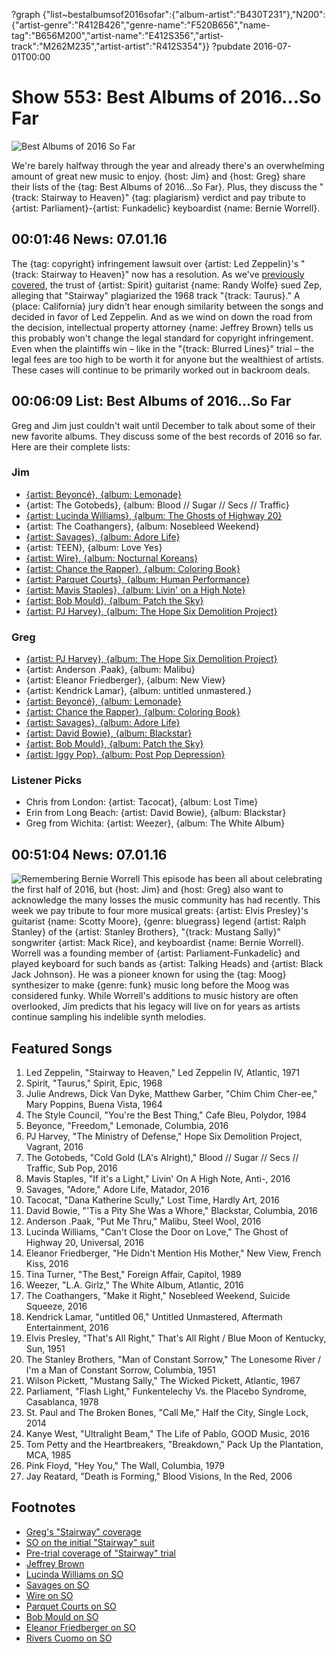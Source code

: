 ?graph {"list~bestalbumsof2016sofar":{"album-artist":"B430T231"},"N200":{"artist-genre":"R412B426","genre-name":"F520B656","name-tag":"B656M200","artist-name":"E412S356","artist-track":"M262M235","artist-artist":"R412S354"}}
?pubdate 2016-07-01T00:00

# Show 553: Best Albums of 2016...So Far

![Best Albums of 2016 So Far](//static.soundopinions.org/images/2016/2016midyear_web.jpg)

We're barely halfway through the year and already there's an overwhelming amount of great new music to enjoy. {host: Jim} and {host: Greg} share their lists of the {tag: Best Albums of 2016...So Far}. Plus, they discuss the "{track: Stairway to Heaven}" {tag: plagiarism} verdict and pay tribute to {artist: Parliament}-{artist: Funkadelic} keyboardist {name: Bernie Worrell}.

## 00:01:46 News: 07.01.16
The {tag: copyright} infringement lawsuit over {artist: Led Zeppelin}'s "{track: Stairway to Heaven}" now has a resolution. As we've [previously](http://soundopinions.org/show/546/#spirit) [covered](http://soundopinions.org/show/465/#spirit), the trust of {artist: Spirit} guitarist {name: Randy Wolfe} sued Zep, alleging that "Stairway" plagiarized the 1968 track "{track: Taurus}." A {place: California} jury didn't hear enough similarity between the songs and decided in favor of Led Zeppelin. And as we wind on down the road from the decision, intellectual property attorney {name: Jeffrey Brown} tells us this probably won't change the legal standard for copyright infringement. Even when the plaintiffs win – like in the "{track: Blurred Lines}" trial – the legal fees are too high to be worth it for anyone but the wealthiest of artists. These cases will continue to be primarily worked out in backroom deals.



## 00:06:09 List: Best Albums of 2016...So Far
Greg and Jim just couldn't wait until December to talk about some of their new favorite albums. They discuss some of the best records of 2016 so far. Here are their complete lists:

### Jim
- [{artist: Beyoncé}, {album: Lemonade}](http://soundopinions.org/show/544/#lemonade)
- {artist: The Gotobeds}, {album: Blood // Sugar // Secs // Traffic}
- [{artist: Lucinda Williams}, {album: The Ghosts of Highway 20}](http://soundopinions.org/show/532/#lucindawilliams)
- {artist: The Coathangers}, {album: Nosebleed Weekend} 
- [{artist: Savages}, {album: Adore Life}](http://soundopinions.org/show/530/#savages)
- {artist: TEEN}, {album: Love Yes}
- [{artist: Wire}, {album: Nocturnal Koreans}](https://www.wbez.org/shows/jim-derogatis/nocturnal-koreans-finds-wire-in-a-more-subdued-apocalyptic-mood/95cbe2ec-c4c7-4f88-8846-e989200c6969)
- [{artist: Chance the Rapper}, {album: Coloring Book}](http://soundopinions.org/show/550/#chancetherapper)
- [{artist: Parquet Courts}, {album: Human Performance}](http://soundopinions.org/show/543/#parquetcourts)
- [{artist: Mavis Staples}, {album: Livin' on a High Note}](http://soundopinions.org/show/536/#mavisstaples)
- [{artist: Bob Mould}, {album: Patch the Sky}](http://soundopinions.org/show/539/#bobmould)
- [{artist: PJ Harvey}, {album: The Hope Six Demolition Project}](http://soundopinions.org/show/541/#pjharvey)

### Greg
- [{artist: PJ Harvey}, {album: The Hope Six Demolition Project}](http://soundopinions.org/show/541/#pjharvey)
- {artist: Anderson .Paak}, {album: Malibu}
- {artist: Eleanor Friedberger}, {album: New View}
- {artist: Kendrick Lamar}, {album: untitled unmastered.}
- [{artist: Beyoncé}, {album: Lemonade}](http://soundopinions.org/show/544/#lemonade)
- [{artist: Chance the Rapper}, {album: Coloring Book}](http://soundopinions.org/show/550/#chancetherapper)
- [{artist: Savages}, {album: Adore Life}](http://soundopinions.org/show/530/#savages)
- [{artist: David Bowie}, {album: Blackstar}](http://soundopinions.org/show/529/#blackstar)
- [{artist: Bob Mould}, {album: Patch the Sky}](http://soundopinions.org/show/539/#bobmould)
- [{artist: Iggy Pop}, {album: Post Pop Depression}](http://soundopinions.org/show/538/#iggypop)

### Listener Picks
- Chris from London: {artist: Tacocat}, {album: Lost Time}
- Erin from Long Beach: {artist: David Bowie}, {album: Blackstar}
- Greg from Wichita: {artist: Weezer}, {album: The White Album}

## 00:51:04 News: 07.01.16
![Remembering Bernie Worrell](//static.soundopinions.org/images/2016/Worrell.jpg)
This episode has been all about celebrating the first half of 2016, but {host: Jim} and {host: Greg} also want to acknowledge the many losses the music community has had recently. This week we pay tribute to four more musical greats: {artist: Elvis Presley}'s guitarist {name: Scotty Moore}, {genre: bluegrass} legend {artist: Ralph Stanley} of the {artist: Stanley Brothers}, "{track: Mustang Sally}" songwriter {artist: Mack Rice}, and keyboardist {name: Bernie Worrell}. Worrell was a founding member of {artist: Parliament-Funkadelic} and played keyboard for such bands as {artist: Talking Heads} and {artist: Black Jack Johnson}. He was a pioneer known for using the {tag: Moog} synthesizer to make {genre: funk} music long before the Moog was considered funky. While Worrell's additions to music history are often overlooked, Jim predicts that his legacy will live on for years as artists continue sampling his indelible synth melodies.



## Featured Songs

1. Led Zeppelin, "Stairway to Heaven," Led Zeppelin IV, Atlantic, 1971
1. Spirit, "Taurus," Spirit, Epic, 1968
1. Julie Andrews, Dick Van Dyke, Matthew Garber, "Chim Chim Cher-ee," Mary Poppins, Buena Vista, 1964 
1. The Style Council, "You're the Best Thing," Cafe Bleu, Polydor, 1984
1. Beyonce, "Freedom," Lemonade, Columbia, 2016
1. PJ Harvey, "The Ministry of Defense," Hope Six Demolition Project, Vagrant, 2016
1. The Gotobeds, "Cold Gold (LA's Alright)," Blood // Sugar // Secs // Traffic, Sub Pop, 2016
1. Mavis Staples, "If it's a Light," Livin' On A High Note, Anti-, 2016 
1. Savages, "Adore," Adore Life, Matador, 2016
1. Tacocat, "Dana Katherine Scully," Lost Time, Hardly Art, 2016 
1. David Bowie, "'Tis a Pity She Was a Whore," Blackstar, Columbia, 2016
1. Anderson .Paak, "Put Me Thru," Malibu, Steel Wool, 2016 
1. Lucinda Williams, "Can't Close the Door on Love," The Ghost of Highway 20, Universal, 2016 
1. Eleanor Friedberger, "He Didn't Mention His Mother," New View, French Kiss, 2016
1. Tina Turner, "The Best," Foreign Affair, Capitol, 1989 
1. Weezer, "L.A. Girlz," The White Album, Atlantic, 2016 
1. The Coathangers, "Make it Right," Nosebleed Weekend, Suicide Squeeze, 2016
1. Kendrick Lamar, "untitled 06," Untitled Unmastered, Aftermath Entertainment, 2016 
1. Elvis Presley, "That's All Right," That's All Right / Blue Moon of Kentucky, Sun, 1951
1. The Stanley Brothers, "Man of Constant Sorrow," The Lonesome River / I'm a Man of Constant Sorrow, Columbia, 1951 
1. Wilson Pickett, "Mustang Sally," The Wicked Pickett, Atlantic, 1967
1. Parliament, "Flash Light," Funkentelechy Vs. the Placebo Syndrome, Casablanca, 1978 
1. St. Paul and The Broken Bones, "Call Me," Half the City, Single Lock, 2014 
1. Kanye West, "Ultralight Beam," The Life of Pablo, GOOD Music, 2016 
1. Tom Petty and the Heartbreakers, "Breakdown," Pack Up the Plantation, MCA, 1985
1. Pink Floyd, "Hey You," The Wall, Columbia, 1979
1. Jay Reatard, "Death is Forming," Blood Visions, In the Red, 2006 

## Footnotes
- [Greg's "Stairway" coverage](http://www.chicagotribune.com/entertainment/music/ct-led-zeppelin-copyright-trial-verdict-20160623-story.html)
- [SO on the initial "Stairway" suit](/show/465/#spirit)
- [Pre-trial coverage of "Stairway" trial](/show/546/#spirit)
- [Jeffrey Brown](http://www.michaelbest.com/jhbrown/http://www.michaelbest.com/jhbrown/)
- [Lucinda Williams on SO](/show/380/#lucindawilliams)
- [Savages on SO](/show/409/#savages)
- [Wire on SO](/show/512/#wire)
- [Parquet Courts on SO](/show/415/#parquetcourts)
- [Bob Mould on SO](/show/552/#bobmould)
- [Eleanor Friedberger on SO](/show/550/#eleanorfriedberger)
- [Rivers Cuomo on SO](/show/221/#riverscuomo)
